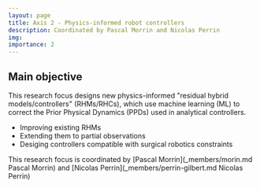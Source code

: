 ```yaml
---
layout: page
title: Axis 2 - Physics-informed robot controllers
description: Coordinated by Pascal Morrin and Nicolas Perrin
img:
importance: 2
---
```


## Main objective

This research focus designs new physics-informed "residual hybrid models/controllers" (RHMs/RHCs), which use machine learning (ML) to correct the Prior Physical Dynamics (PPDs) used in analytical controllers.

- Improving existing RHMs
- Extending them to partial observations
- Desiging controllers compatible with surgical robotics constraints

This research focus is coordinated by [Pascal Morrin](\_members/morin.md Pascal Morrin) and [Nicolas Perrin](\_members/perrin-gilbert.md Nicolas Perrin)
